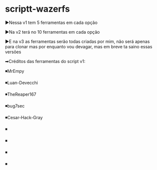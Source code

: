 # scriptt-wazerfs


▶Nessa v1 tem 5 ferramentas em cada opção


▶Na v2 terá no 10 ferramentas em cada opção


▶E na v3 as ferramentas serão todas criadas 
por mim, não será apenas para clonar
mas por enquanto vou devagar, mas em breve
ta saino essas versões


➡Créditos das ferramentas do script v1:

◾MrEmpy

◾Luan-Devecchi

◾TheReaper167

◾bug7sec

◾Cesar-Hack-Gray

◾

◾

◾


◾
